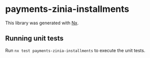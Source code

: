 # payments-zinia-installments

This library was generated with [Nx](https://nx.dev).

## Running unit tests

Run `nx test payments-zinia-installments` to execute the unit tests.
